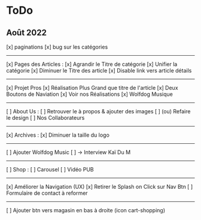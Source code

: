 # ToDo

## Août 2022

[x] paginations
[x] bug sur les catégories

---

[x] Pages des Articles :
	[x] Agrandir le Titre de catégorie
	[x] Unifier la catégorie
	[x] Diminuer le Titre des article
	[x] Disable link vers article détails

---

[x] Projet Pros
	[x] Réalisation Plus Grand que titre de l'article
	[x] Deux Boutons de Naviation
		[x] Voir nos Réalisations
		[x] Wolfdog Musique

---

[ ] About Us :
	[ ] Retrouver le à propos & ajouter des images
	[ ] (ou) Refaire le design
	[ ] Nos Collaborateurs

---

[x] Archives :
	[x] Diminuer la taille du logo

---

[ ] Ajouter Wolfdog Music
	[ ] -> Interview Kaï Du M

---

[ ] Shop :
	[ ] Carousel
	[ ] Vidéo PUB

---

[x] Améliorer la Navigation (UX)
[x] Retirer le Splash on Click sur Nav Btn
[ ] Formulaire de contact à reformer

---

[ ] Ajouter btn vers magasin en bas à droite (icon cart-shopping)
